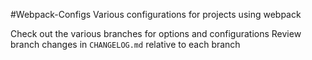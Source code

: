 #Webpack-Configs
Various configurations for projects using webpack

Check out the various branches for options and configurations
Review branch changes in `CHANGELOG.md` relative to each branch